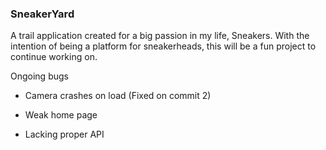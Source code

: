 ### SneakerYard
A trail application created for a big passion in my life, Sneakers. With the intention of being a platform for sneakerheads, this will be a fun project to continue working on.


Ongoing bugs

- Camera crashes on load (Fixed on commit 2)

- Weak home page

- Lacking proper API
